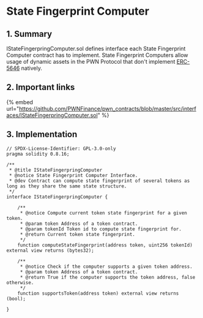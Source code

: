 # State Fingerprint Computer

## 1. Summary

IStateFingerpringComputer.sol defines interface each State Fingerprint Computer contract has to implement. State Fingerprint Computers allow usage of dynamic assets in the PWN Protocol that don't implement [ERC-5646](https://eips.ethereum.org/EIPS/eip-5646) natively.

## 2. Important links

{% embed url="https://github.com/PWNFinance/pwn_contracts/blob/master/src/interfaces/IStateFingerpringComputer.sol" %}

## 3. Implementation

```solidity
// SPDX-License-Identifier: GPL-3.0-only
pragma solidity 0.8.16;

/**
 * @title IStateFingerpringComputer
 * @notice State Fingerprint Computer Interface.
 * @dev Contract can compute state fingerprint of several tokens as long as they share the same state structure.
 */
interface IStateFingerpringComputer {

    /**
     * @notice Compute current token state fingerprint for a given token.
     * @param token Address of a token contract.
     * @param tokenId Token id to compute state fingerprint for.
     * @return Current token state fingerprint.
     */
    function computeStateFingerprint(address token, uint256 tokenId) external view returns (bytes32);

    /**
     * @notice Check if the computer supports a given token address.
     * @param token Address of a token contract.
     * @return True if the computer supports the token address, false otherwise.
     */
    function supportsToken(address token) external view returns (bool);

}

```
